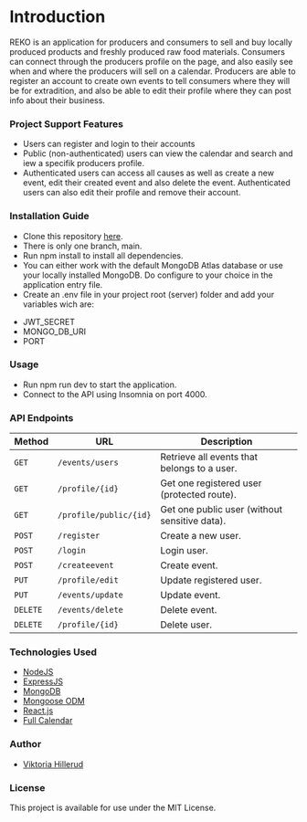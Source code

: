 # Introduction

REKO is an application for producers and consumers to sell and buy locally produced products and freshly produced raw food materials. Consumers can connect through the producers profile on the page, and also easily see when and where the producers will sell on a calendar. Producers are able to register an account to create own events to tell consumers where they will be for extradition, and also be able to edit their profile where they can post info about their business.

### Project Support Features
* Users can register and login to their accounts
* Public (non-authenticated) users can view the calendar and search and iew a specifik producers profile.
* Authenticated users can access all causes as well as create a new event, edit their created event and also delete the event.
Authenticated users can also edit their profile and remove their account.

### Installation Guide
* Clone this repository [here](https://github.com/ViktoriaHillerud/officialu09).
* There is only one branch, main.
* Run npm install to install all dependencies.
* You can either work with the default MongoDB Atlas database or use your locally installed MongoDB. Do configure to your choice in the application entry file.
* Create an .env file in your project root (server) folder and add your variables wich are:
- JWT_SECRET
- MONGO_DB_URI
- PORT

### Usage
* Run npm run dev to start the application.
* Connect to the API using Insomnia on port 4000.

### API Endpoints

| Method   | URL                                      | Description                              |
| -------- | ---------------------------------------- | ---------------------------------------- |
| `GET`    | `/events/users`                             | Retrieve all events that belongs to a user.                      |
| `GET`   | `/profile/{id}`                 | Get one registered user (protected route).                 |
| `GET`    | `/profile/public/{id}` | Get one public user (without sensitive data). |
| `POST`   | `/register`                             | Create a new user.                       |
| `POST`    | `/login`                          | Login user.                       |
| `POST` | `/createevent` | Create event.                    |
| `PUT`  | `/profile/edit`                          | Update registered user.                 |
| `PUT`    | `/events/update` | Update event. |
| `DELETE`    | `/events/delete` | Delete event. |
| `DELETE`    | `/profile/{id}` | Delete user. |

### Technologies Used
* [NodeJS](https://nodejs.org/) 
* [ExpressJS](https://www.expresjs.org/) 
* [MongoDB](https://www.mongodb.com/)
* [Mongoose ODM](https://mongoosejs.com/) 
* [React.js](https://react.dev/)
* [Full Calendar](https://fullcalendar.io/docs/react)

### Author
* [Viktoria Hillerud](https://github.com/ViktoriaHillerud)

### License
This project is available for use under the MIT License.